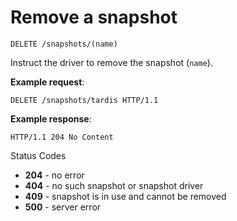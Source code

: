 # Remove a snapshot

`DELETE /snapshots/(name)`

Instruct the driver to remove the snapshot (`name`).

**Example request**:

    DELETE /snapshots/tardis HTTP/1.1

**Example response**:

    HTTP/1.1 204 No Content

Status Codes

-   **204** - no error
-   **404** - no such snapshot or snapshot driver
-   **409** - snapshot is in use and cannot be removed
-   **500** - server error
